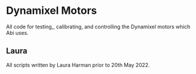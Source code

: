 Dynamixel Motors 
================
All code for testing,, calibrating, and controlling the Dynamixel motors which Abi uses. 

## Laura
All scripts written by Laura Harman prior to 20th May 2022. 
